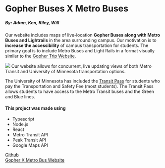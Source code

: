  # Gopher Buses X Metro Buses
##### *By: Adam, Ken, Riley, Will*
Our website includes maps of live-location **Gopher Buses along with Metro Buses and Lightrails** in the area surrounding campus. 
Our motivation is to **increase the accessibility** of campus transportation for students. The primary goal is to include Metro Buses and Light Rails
in a format visually similar to the [Gopher Trip Website](https://umn.rider.peaktransit.com/).

![]([https://raw.github.umn.edu/joh20327/Gopher-City-Bus/Develop/gophermetrowebsite.png?token=GHSAT0AAAAAAAAA2I62OSM5UBDQJ444OLAWZNLLNJA](https://raw.github.umn.edu/joh20327/Gopher-City-Bus/Develop/gophermetrowebsite.png?token=GHSAT0AAAAAAAAA2PHYLFBTOPZCD5HG634AZN4H7IQ))
Our website allows for concurrent, live updating views of both Metro Transit and University of Minnesota transportation options.

The University of Minnesota has included the [Transit Pass](https://pts.umn.edu/Transit/Transit-Passes/Universal-Transit-Pass "UMN Transit Pass") for students who pay the Transportation and Safety Fee (most students). 
The Transit Pass allows students to have access to the Metro Transit buses and the Green and Blue lines. 

#### This project was made using 
- Typescript
- Node.js
- React
- Metro Transit API
- Peak Transit API
- Google Maps API 


[Github](https://github.umn.edu/joh20327/Gopher-City-Bus) \
[Gopher X Metro Bus Website](https://gopher-bus-x-metro-buses.vercel.app/)
